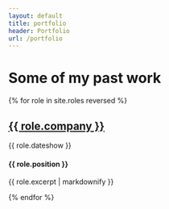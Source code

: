 ```yaml
---
layout: default
title: portfolio
header: Portfolio
url: /portfolio
---
```


# Some of my past work

{% for role in site.roles reversed %}
  <h2><a href="{{ role.url }}">{{ role.company }}</a></h2>
  <div class="post-meta">{{ role.dateshow }}</div>
  <h4>{{ role.position }}</h4>
  <p>{{ role.excerpt | markdownify }}</p>
{% endfor %}

